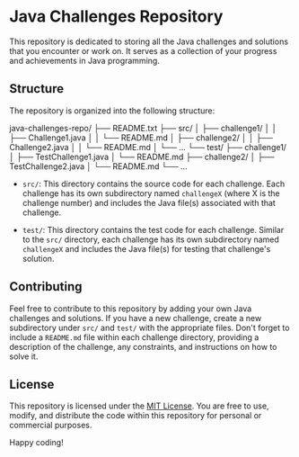# Java Challenges Repository

This repository is dedicated to storing all the Java challenges and solutions that you encounter or work on. It serves as a collection of your progress and achievements in Java programming.

## Structure

The repository is organized into the following structure:

java-challenges-repo/ ├── README.txt ├── src/ │ ├── challenge1/ │ │ ├── Challenge1.java │ │ └── README.md │ ├── challenge2/ │ │ ├── Challenge2.java │ │ └── README.md │ └── ... └── test/ ├── challenge1/ │ ├── TestChallenge1.java │ └── README.md ├── challenge2/ │ ├── TestChallenge2.java │ └── README.md └── ...



- `src/`: This directory contains the source code for each challenge. Each challenge has its own subdirectory named `challengeX` (where X is the challenge number) and includes the Java file(s) associated with that challenge.

- `test/`: This directory contains the test code for each challenge. Similar to the `src/` directory, each challenge has its own subdirectory named `challengeX` and includes the Java file(s) for testing that challenge's solution.

## Contributing

Feel free to contribute to this repository by adding your own Java challenges and solutions. If you have a new challenge, create a new subdirectory under `src/` and `test/` with the appropriate files. Don't forget to include a `README.md` file within each challenge directory, providing a description of the challenge, any constraints, and instructions on how to solve it.

## License

This repository is licensed under the [MIT License](LICENSE). You are free to use, modify, and distribute the code within this repository for personal or commercial purposes.

Happy coding!


